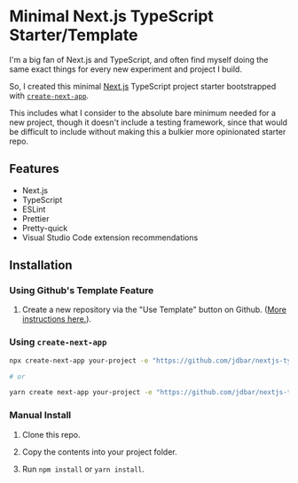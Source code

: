 # Minimal Next.js TypeScript Starter/Template

I'm a big fan of Next.js and TypeScript, and often find myself doing the same exact things for every new experiment and project I build.

So, I created this minimal [Next.js](https://nextjs.org/) TypeScript project starter bootstrapped with [`create-next-app`](https://github.com/vercel/next.js/tree/canary/packages/create-next-app).

This includes what I consider to the absolute bare minimum needed for a new project, though it doesn't include a testing framework, since that would be difficult to include without making this a bulkier more opinionated starter repo.

## Features

* Next.js
* TypeScript
* ESLint
* Prettier
* Pretty-quick
* Visual Studio Code extension recommendations

## Installation

### Using Github's Template Feature

1. Create a new repository via the "Use Template" button on Github. ([More instructions here.](https://docs.github.com/en/repositories/creating-and-managing-repositories/creating-a-repository-from-a-template#creating-a-repository-from-a-template)).

### Using `create-next-app`
```bash
npx create-next-app your-project -e "https://github.com/jdbar/nextjs-typescript-template"

# or

yarn create next-app your-project -e "https://github.com/jdbar/nextjs-typescript-template"
```

### Manual Install

1. Clone this repo.

2. Copy the contents into your project folder.

3. Run `npm install` or `yarn install`.
